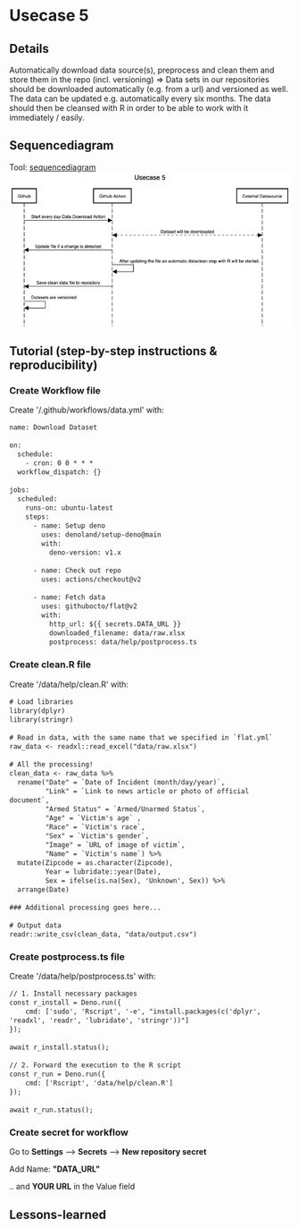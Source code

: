 # Usecase 5

## Details

Automatically download data source(s), preprocess and clean them and store them in the repo (incl. versioning) => Data sets in our repositories should be downloaded automatically (e.g. from a url) and versioned as well. The data can be updated e.g. automatically every six months. The data should then be cleansed with R in order to be able to work with it immediately / easily.

## Sequencediagram
Tool: [sequencediagram](https://sequencediagram.org/)
![Usecase5](Images/Usecase5.png)

## Tutorial (step-by-step instructions & reproducibility)

### Create Workflow file
Create '/.github/workflows/data.yml' with:

```
name: Download Dataset

on:
  schedule:
    - cron: 0 0 * * * 
  workflow_dispatch: {}
  
jobs:
  scheduled:
    runs-on: ubuntu-latest
    steps:
      - name: Setup deno
        uses: denoland/setup-deno@main
        with:
          deno-version: v1.x

      - name: Check out repo
        uses: actions/checkout@v2

      - name: Fetch data
        uses: githubocto/flat@v2
        with:
          http_url: ${{ secrets.DATA_URL }} 
          downloaded_filename: data/raw.xlsx 
          postprocess: data/help/postprocess.ts 
```

### Create clean.R file
Create '/data/help/clean.R' with:

```
# Load libraries
library(dplyr)
library(stringr)

# Read in data, with the same name that we specified in `flat.yml`
raw_data <- readxl::read_excel("data/raw.xlsx")

# All the processing!
clean_data <- raw_data %>% 
  rename("Date" = `Date of Incident (month/day/year)`,
         "Link" = `Link to news article or photo of official document`,
         "Armed Status" = `Armed/Unarmed Status`, 
         "Age" = `Victim's age` , 
         "Race" = `Victim's race`, 
         "Sex" = `Victim's gender`, 
         "Image" = `URL of image of victim`, 
         "Name" = `Victim's name`) %>% 
  mutate(Zipcode = as.character(Zipcode),
         Year = lubridate::year(Date),
         Sex = ifelse(is.na(Sex), 'Unknown', Sex)) %>% 
  arrange(Date)

### Additional processing goes here...

# Output data
readr::write_csv(clean_data, "data/output.csv")
```

### Create postprocess.ts file
Create '/data/help/postprocess.ts' with:

```
// 1. Install necessary packages
const r_install = Deno.run({
    cmd: ['sudo', 'Rscript', '-e', "install.packages(c('dplyr', 'readxl', 'readr', 'lubridate', 'stringr'))"]
});

await r_install.status();

// 2. Forward the execution to the R script
const r_run = Deno.run({
    cmd: ['Rscript', 'data/help/clean.R']
});

await r_run.status();
```

### Create secret for workflow
Go to **Settings** --> **Secrets** --> **New repository secret**

Add Name: **"DATA_URL"** 

.. and **YOUR URL** in the Value field

## Lessons-learned

